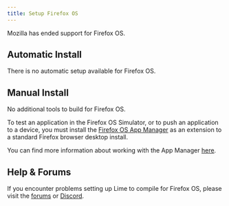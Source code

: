 ```yaml
---
title: Setup Firefox OS
---
```


Mozilla has ended support for Firefox OS.

## Automatic Install

There is no automatic setup available for Firefox OS.

## Manual Install

No additional tools to build for Firefox OS.

To test an application in the Firefox OS Simulator, or to push an application to a device, you must install the [Firefox OS App Manager](https://ftp.mozilla.org/pub/mozilla.org/labs/fxos-simulator/) as an extension to a standard Firefox browser desktop install.

You can find more information about working with the App Manager [here](https://developer.mozilla.org/en-US/Firefox_OS/Using_the_App_Manager).

## Help & Forums

If you encounter problems setting up Lime to compile for Firefox OS, please visit the [forums](http://community.openfl.org/c/help) or [Discord](https://discord.gg/tDgq8EE).
